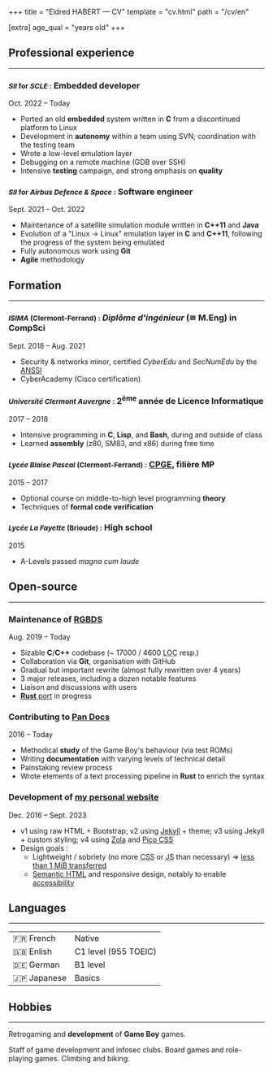 +++
title = "Eldred HABERT — CV"
template = "cv.html"
path = "/cv/en"

[extra]
age_qual = "years old"
+++

<section><div class="nobreak">

## Professional experience
<hr>

<hgroup>

### <small><i>SII</i> for <i>SCLE</i> :</small> Embedded developer

<p><time datetime="2022-11">Oct.&nbsp;2022</time> – Today</p>
</hgroup>

- Ported an old **embedded** system written in **C** from a discontinued platform to Linux
- Development in **autonomy** within a team using SVN; coordination with the testing team
- Wrote a low-level emulation layer
- Debugging on a remote machine (GDB over SSH)
- Intensive **testing** campaign, and strong emphasis on **quality**

</div><div class="nobreak">
<hgroup>

### <small><i>SII</i> for <i>Airbus Defence & Space</i> :</small> Software engineer

<p><time datetime="2021-09">Sept. 2021</time> – <time datetime="2022-10">Oct. 2022</time></p>
</hgroup>

- Maintenance of a satellite simulation module written in **C++11** and **Java**
- Evolution of a "Linux → Linux" emulation layer in **C** and **C++11**, following the progress of the system being emulated
- Fully autonomous work using **Git**
- **Agile** methodology

</div></section>
<section><div class="nobreak">

## Formation
<hr>

<hgroup>

### <small><i>ISIMA</i> (Clermont-Ferrand) :</small> <i lang=fr>Diplôme d'ingénieur</i> (≅&nbsp;M.Eng) in CompSci

<p><time datetime="2018-09">Sept. 2018</time> – <time datetime="2021-08">Aug. 2021</time></p>
</hgroup>

- Security & networks minor, certified *CyberEdu* and *SecNumEdu* by the [ANSSI]
- CyberAcademy (Cisco certification)
<!--
- 2<sup>nd</sup> year project on pentesting; report typeset using <span style="font-family: 'CMU Serif', cmr10, LMRoman10-Regular, 'Latin Modern Math', 'Nimbus Roman No9 L', 'Times New Roman', Times, serif;">L<span style="text-transform: uppercase; font-size: 0.75em; vertical-align: 0.25em; margin-left: -0.36em; margin-right: -0.15em; line-height: 1ex;">a</span>T<span style="text-transform: uppercase; vertical-align: -0.25em; margin-left: -0.1667em; margin-right: -0.125em; line-height: 1ex;">e</span>X</span>, slides made with [reveal.js] (HTML + CSS)
-->

</div><div class="nobreak">
<hgroup>

### <small><i>Université Clermont Auvergne</i> :</small> 2<sup>ème</sup> année de Licence Informatique

<p><time>2017</time> – <time>2018</time></p>
</hgroup>

- Intensive programming in **C**, **Lisp**, and **Bash**, during and outside of class
- Learned **assembly** (z80, SM83, and x86) during free time

</div><div class="nobreak">
<hgroup>

### <small><i>Lycée Blaise Pascal</i> (Clermont-Ferrand) :</small> [CPGE], filière MP

<p><time>2015</time> – <time>2017</time></p>
</hgroup>

- Optional course on middle-to-high level programming **theory**
- Techniques of **formal code verification**

</div><div class="nobreak">
<hgroup>

### <small><i>Lycée La Fayette</i> (Brioude) :</small> High school

<p><time>2015</time></p>
</hgroup>

- A-Levels passed *magna cum laude*

</div></section>
<section><div class="nobreak">

## Open-source
<hr>

<hgroup>

### Maintenance of [RGBDS]

<p><time datetime="2019-08">Aug.&nbsp;2019</time> – Today</p>
</hgroup>

- Sizable **C**/**C++** codebase (~ 17000 / 4600 <abbr title="lines of code">LOC</abbr> resp.)
- Collaboration via **Git**, organisation with GitHub
- Gradual but important rewrite (almost fully rewritten over 4 years)
- 3 major releases, including a dozen notable features
- Liaison and discussions with users
- [**Rust** port][rsgbds] in progress

</div><div class="nobreak">
<hgroup>

### Contributing to [Pan Docs]

<p><time>2016</time> – Today</p>
</hgroup>

- Methodical **study** of the Game Boy's behaviour (via test ROMs)
- Writing **documentation** with varying levels of technical detail
- Painstaking review process
- Wrote elements of a text processing pipeline in **Rust** to enrich the syntax

</div><div class="nobreak">
<hgroup>

### Development of [my personal website]

<p><time datetime="2016-12">Dec.&nbsp;2016</time> – <time datetime="2023-09">Sept.&nbsp;2023</time></p>
</hgroup>

- v1 using raw HTML + Bootstrap; v2 using [Jekyll] + theme; v3 using Jekyll + custom styling; v4 using [Zola] and [Pico CSS]
- Design goals :
  - Lightweight / sobriety (no more <abbr title="Cascading Style Sheets">CSS</abbr> or <abbr title="JavaScript">JS</abbr> than necessary) ⇒ [less than 1 MiB transferred](//1mb.club)
  - [Semantic HTML][semHTML] and responsive design, notably to enable [accessibility][a11y]

</div></section>
<section><div class="nobreak">

## Languages
<hr>

<table>
<tr><td>🇫🇷 French</td><td>Native</td></tr>
<tr><td>🇬🇧 Enlish</td><td>C1 level (955 TOEIC)</td></tr>
<tr><td>🇩🇪 German</td><td>B1 level</td></tr>
<tr><td>🇯🇵 Japanese</td><td>Basics</td></tr>
</table>

</div>
</section>
<section><div class="nobreak">

## Hobbies
<hr>

Retrogaming and **development** of **Game Boy** games.

Staff of game development and infosec clubs.
Board games and role-playing games.
Climbing and biking.

</div>
</section>

[RGBDS]: //rgbds.gbdev.io
[rsgbds]: //github.com/ISSOtm/rsgbds
[Pan Docs]: //gbdev.io/pandocs
[my personal website]: @/_index.md
[Jekyll]: //jekyllrb.com
[Zola]: //getzola.org
[Pico CSS]: //v2.picocss.com/docs
[semHTML]: //developer.mozilla.org/en-US/docs/Glossary/semantics#semantics_in_html
[a11y]: //developer.mozilla.org/en-US/docs/Web/Accessibility
[reveal.js]: //revealjs.com
[ANSSI]: //www.ssi.gouv.fr/
[CPGE]: //en.wikipedia.org/wiki/Classe_pr%C3%A9paratoire_aux_grandes_%C3%A9coles
